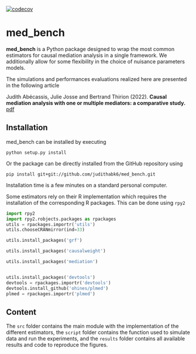 [![codecov](https://codecov.io/gh/judithabk6/med_bench/graph/badge.svg?token=PASB71N41D)](https://codecov.io/gh/judithabk6/med_bench)

# med_bench

**med_bench** is a Python package designed to wrap the most common estimators for causal mediation analysis in a single framework. We additionally allow for some flexibility in the choice of nuisance parameters models.

The simulations and performances evaluations realized here are presented in the following article

Judith Abécassis, Julie Josse and Bertrand Thirion (2022). **Causal mediation analysis with one or multiple mediators: a comparative study.** [pdf](https://judithabk6.github.io/files/article_mediation_benchmark.pdf)

## Installation
med_bench can be installed by executing
```
python setup.py install
```

Or the package can be directly installed from the GitHub repository using
```
pip install git+git://github.com/judithabk6/med_bench.git
```

Installation time is a few minutes on a standard personal computer.

Some estimators rely on their R implementation which requires the installation of the corresponding R packages. This can be done using `rpy2`

````python
import rpy2
import rpy2.robjects.packages as rpackages
utils = rpackages.importr('utils')
utils.chooseCRANmirror(ind=33)

utils.install_packages('grf')

utils.install_packages('causalweight')

utils.install_packages('mediation')


utils.install_packages('devtools')
devtools = rpackages.importr('devtools')
devtools.install_github('ohines/plmed')
plmed = rpackages.importr('plmed')
````

## Content
The `src` folder contains the main module with the implementation of the different estimators, the `script` folder contains the function used to simulate data and run the experiments, and the `results` folder contains all available results and code to reproduce the figures.
